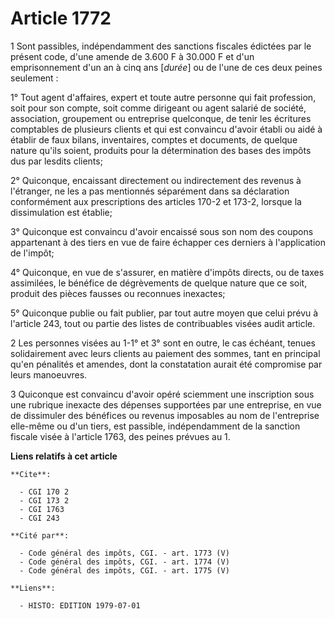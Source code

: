 # Article 1772

1  Sont passibles, indépendamment des sanctions fiscales édictées par le présent code, d'une amende de 3.600 F à 30.000 F et
d'un emprisonnement d'un an à cinq ans [*durée*] ou de l'une de ces deux peines seulement :

1° Tout agent d'affaires, expert et toute autre personne qui fait profession, soit pour son compte, soit comme dirigeant ou
agent salarié de société, association, groupement ou entreprise quelconque, de tenir les écritures comptables de plusieurs
clients et qui est convaincu d'avoir établi ou aidé à établir de faux bilans, inventaires, comptes et documents, de quelque
nature qu'ils soient, produits pour la détermination des bases des impôts dus par lesdits clients;

2° Quiconque, encaissant directement ou indirectement des revenus à l'étranger, ne les a pas mentionnés séparément dans sa
déclaration conformément aux prescriptions des articles 170-2 et 173-2, lorsque la dissimulation est établie;

3° Quiconque est convaincu d'avoir encaissé sous son nom des coupons appartenant à des tiers en vue de faire échapper ces
derniers à l'application de l'impôt;

4° Quiconque, en vue de s'assurer, en matière d'impôts directs, ou de taxes assimilées, le bénéfice de dégrèvements de
quelque nature que ce soit, produit des pièces fausses ou reconnues inexactes;

5° Quiconque publie ou fait publier, par tout autre moyen que celui prévu à l'article 243, tout ou partie des listes de
contribuables visées audit article.

2  Les personnes visées au 1-1° et 3° sont en outre, le cas échéant, tenues solidairement avec leurs clients au paiement des
sommes, tant en principal qu'en pénalités et amendes, dont la constatation aurait été compromise par leurs manoeuvres.

3  Quiconque est convaincu d'avoir opéré sciemment une inscription sous une rubrique inexacte des dépenses supportées par une
entreprise, en vue de dissimuler des bénéfices ou revenus imposables au nom de l'entreprise elle-même ou d'un tiers, est
passible, indépendamment de la sanction fiscale visée à l'article 1763, des peines prévues au 1.

**Liens relatifs à cet article**

	**Cite**:

	  - CGI 170 2
	  - CGI 173 2
	  - CGI 1763
	  - CGI 243

	**Cité par**:

	  - Code général des impôts, CGI. - art. 1773 (V)
	  - Code général des impôts, CGI. - art. 1774 (V)
	  - Code général des impôts, CGI. - art. 1775 (V)

	**Liens**:

	  - HISTO: EDITION 1979-07-01

